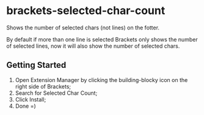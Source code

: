 brackets-selected-char-count
=========================

Shows the number of selected chars (not lines) on the fotter.

By default if more than one line is selected Brackets only shows the number of selected lines, now it will also show the number of selected chars.

## Getting Started ##

1. Open Extension Manager by clicking the building-blocky icon on the right side of Brackets;
2. Search for Selected Char Count;
3. Click Install;
4. Done =)
   
